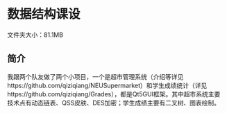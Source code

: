 # 数据结构课设

文件夹大小：81.1MB

## 简介

我跟两个队友做了两个小项目，一个是超市管理系统（介绍等详见https://github.com/qiziqiang/NEUSupermarket）和学生成绩统计（详见https://github.com/qiziqiang/Grades），都是Qt5GUI框架。其中超市系统主要技术点有动态链表、QSS皮肤、DES加密；学生成绩主要有二叉树、图表绘制。